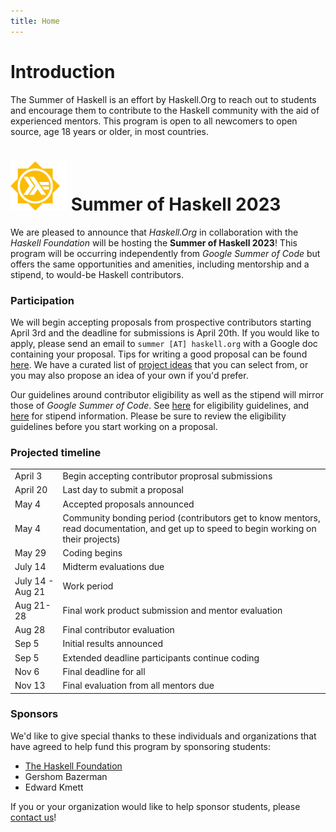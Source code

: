 ```yaml
---
title: Home
---
```


# Introduction

The Summer of Haskell is an effort by Haskell.Org to reach out to students and
encourage them to contribute to the Haskell community with the aid of
experienced mentors. This program is open to all newcomers to open source, age
18 years or older, in most countries.

# <img src="/images/hsoc-logo.svg" alt="Summer of Haskell" style="width:90px"> Summer of Haskell 2023

We are pleased to announce that <em>Haskell.Org</em> in collaboration with the
<em>Haskell Foundation</em> will be hosting the <b>Summer of Haskell 2023</b>!
This program will be occurring independently from <i>Google Summer of Code</i>
but offers the same opportunities and amenities, including mentorship and a
stipend, to would-be Haskell contributors.

### Participation

We will begin accepting proposals from prospective contributors starting April
3rd and the deadline for submissions is April 20th. If you would like to apply,
please send an email to `summer [AT] haskell.org` with a Google doc containing
your proposal. Tips for writing a good proposal can be found
[here](/tips.html). We have a curated list of [project ideas](/ideas.html)
that you can select from, or you may also propose an idea of your own if
you'd prefer.

Our guidelines around contributor eligibility as well as the stipend will
mirror those of <i>Google Summer of Code</i>. See [here](https://developers.google.com/open-source/gsoc/help/student-stipends)
for eligibility guidelines, and [here](/stipend.html) for stipend information.
Please be sure to review the eligibility guidelines before you start working on
a proposal.

### Projected timeline

<div class="timeline">
  <table>
    <tr>
      <td>April 3</td>
      <td>Begin accepting contributor proprosal submissions</td>
    </tr>
    <tr>
      <td>April 20</td>
      <td>Last day to submit a proposal</td>
    </tr>
    <tr>
      <td>May 4</td>
      <td>Accepted proposals announced</td>
    </tr>
    <tr>
      <td>May 4</td>
      <td>Community bonding period (contributors get to know mentors, read documentation, and get up to speed to begin working on their projects)</td>
    </tr>
    <tr>
      <td>May 29</td>
      <td>Coding begins</td>
    </tr>
    <tr>
      <td>July 14</td>
      <td>Midterm evaluations due</td>
    </tr>
    <tr>
      <td>July 14 - Aug 21</td>
      <td>Work period</td>
    </tr>
    <tr>
      <td>Aug 21-28</td>
      <td>Final work product submission and mentor evaluation</td>
    </tr>
    <tr>
      <td>Aug 28</td>
      <td>Final contributor evaluation</td>
    </tr>
    <tr>
      <td>Sep 5</td>
      <td>Initial results announced</td>
    </tr>
    <tr>
      <td>Sep 5</td>
      <td>Extended deadline participants continue coding</td>
    </tr>
    <tr>
      <td>Nov 6</td>
      <td>Final deadline for all</td>
    </tr>
    <tr>
      <td>Nov 13</td>
      <td>Final evaluation from all mentors due</td>
    </tr>
  </table>
</div>

### Sponsors

We'd like to give special thanks to these individuals and organizations that
have agreed to help fund this program by sponsoring students:

 -  [The Haskell Foundation](https://haskell.foundation/)
 -  Gershom Bazerman
 -  Edward Kmett

If you or your organization would like to help sponsor students, please [contact us](/contact.html)!
